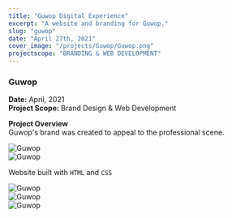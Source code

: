 ```yaml
---
title: "Guwop Digital Experience"
excerpt: "A website and branding for Guwop."
slug: "guwop"
date: "April 27th, 2021"
cover_image: "/projects/Guwop/Guwop.png"
projectscope: "BRANDING & WEB DEVELOPMENT"
---
```


### Guwop

**Date:** April, 2021  
**Project Scope:** Brand Design & Web Development

**Project Overview**  
Guwop's brand was created to appeal to the professional scene.

![Guwop](/projects/Guwop/Guwop1.png)  
![Guwop](/projects/Guwop/Guwop2.png)

Website built with `HTML` and `CSS`

![Guwop](/projects/Guwop/Guwop3.png)  
![Guwop](/projects/Guwop/Guwop4.png)  
![Guwop](/projects/Guwop/Guwop5.png)

